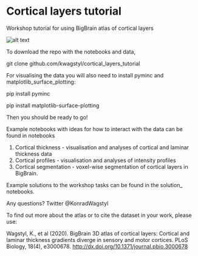 # Cortical layers tutorial
Workshop tutorial for using BigBrain atlas of cortical layers

![alt text](https://github.com/kwagstyl/cortical_layers_tutorial/blob/main/data/Figure1SixLayersFigure.jpg?raw=true)


To download the repo with the notebooks and data,

git clone github.com/kwagstyl/cortical_layers_tutorial

For visualising the data you will also need to install pyminc and matplotlib_surface_plotting:

pip install pyminc

pip install matplotlib-surface-plotting

Then you should be ready to go!

Example notebooks with ideas for how to interact with the data can be found in notebooks
1. Cortical thickness - visualisation and analyses of cortical and laminar thickness data
2. Cortical profiles - visualisation and analyses of intensity profiles
3. Cortical segmentation - voxel-wise segmentation of cortical layers in BigBrain.

Example solutions to the workshop tasks can be found in the solution_ notebooks.

Any questions?
Twitter @KonradWagstyl

To find out more about the atlas or to cite the dataset in your work, please use:

Wagstyl, K., et al (2020). BigBrain 3D atlas of cortical layers: 
Cortical and laminar thickness gradients diverge in sensory and motor cortices. PLoS Biology, 18(4), e3000678.
http://dx.doi.org/10.1371/journal.pbio.3000678

